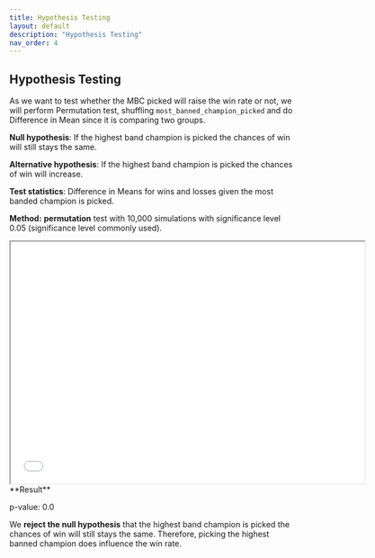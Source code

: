 ```yaml
---
title: Hypothesis Testing 
layout: default
description: "Hypothesis Testing"
nav_order: 4
---
```


## Hypothesis Testing

As we want to test whether the MBC picked will raise the win rate or not, we will perform Permutation test, shuffling `most_banned_champion_picked` and do Difference in Mean since it is comparing two groups.

**Null hypothesis**: If the highest band champion is picked the chances of win will still stays the same. 

**Alternative hypothesis**: If the highest band champion is picked the chances of win will increase.

**Test statistics**: Difference in Means for wins and losses given the most banded champion is picked.

**Method:**  **permutation** test with 10,000 simulations with significance level 0.05 (significance level commonly used).


<iframe src="diagram/hypothe-ditribution.html" width=630 height=430 frameBorder=50></iframe>
**Result**

p-value: 0.0

We **reject the null hypothesis** that the highest band champion is picked the chances of win will still stays the same.
Therefore, picking the highest banned champion does influence the win rate.





